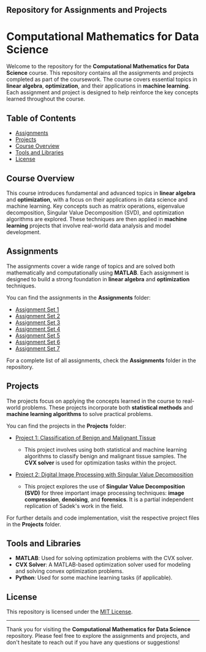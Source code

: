 ## Repository for Assignments and Projects

# Computational Mathematics for Data Science

Welcome to the repository for the **Computational Mathematics for Data Science** course. This repository contains all the assignments and projects completed as part of the coursework. The course covers essential topics in **linear algebra**, **optimization**, and their applications in **machine learning**. Each assignment and project is designed to help reinforce the key concepts learned throughout the course.

## Table of Contents

- [Assignments](#assignments)
- [Projects](#projects)
- [Course Overview](#course-overview)
- [Tools and Libraries](#tools-and-libraries)
- [License](#license)

## Course Overview

This course introduces fundamental and advanced topics in **linear algebra** and **optimization**, with a focus on their applications in data science and machine learning. Key concepts such as matrix operations, eigenvalue decomposition, Singular Value Decomposition (SVD), and optimization algorithms are explored. These techniques are then applied in **machine learning** projects that involve real-world data analysis and model development.

## Assignments

The assignments cover a wide range of topics and are solved both mathematically and computationally using **MATLAB**. Each assignment is designed to build a strong foundation in **linear algebra** and **optimization** techniques.

You can find the assignments in the **Assignments** folder:

- [Assignment Set 1](https://github.com/sijuswamy/ks_siju_CB.AI.R4CEN24003_Computational-Mathematics-for-DataScience/blob/main/assets/pdfs/Assignment_Set-1(1-10)_CB.AI.R4CEN24003.pdf)
- [Assignment Set 2](https://github.com/sijuswamy/ks_siju_CB.AI.R4CEN24003_Computational-Mathematics-for-DataScience/blob/main/assets/pdfs/Assignment_set2(11-20)_CB.AI.R4CEN24003.pdf)
- [Assignment Set 3](https://github.com/sijuswamy/ks_siju_CB.AI.R4CEN24003_Computational-Mathematics-for-DataScience/blob/main/assets/pdfs/Assignment_set3(21-30)_CB.AI.R4CEN24003.pdf)
- [Assignment Set 4](https://github.com/sijuswamy/ks_siju_CB.AI.R4CEN24003_Computational-Mathematics-for-DataScience/blob/main/assets/pdfs/Assignment_set4(31-48)_CB.AI.R4CEN24003.pdf)
- [Assignment Set 5](https://github.com/sijuswamy/ks_siju_CB.AI.R4CEN24003_Computational-Mathematics-for-DataScience/blob/main/assets/pdfs/Assignment_set5(49-64)_CB.AI.R4CEN24003.pdf)
- [Assignment Set 6](https://github.com/sijuswamy/ks_siju_CB.AI.R4CEN24003_Computational-Mathematics-for-DataScience/blob/main/assets/pdfs/Assignment_set6(65-79)_CB.AI.R4CEN24003.pdf)
- [Assignment Set 7](assignments/assignment7.md)

For a complete list of all assignments, check the **Assignments** folder in the repository.

## Projects

The projects focus on applying the concepts learned in the course to real-world problems. These projects incorporate both **statistical methods** and **machine learning algorithms** to solve practical problems.

You can find the projects in the **Projects** folder:

- [Project 1: Classification of Benign and Malignant Tissue](projects/project1.md)
  - This project involves using both statistical and machine learning algorithms to classify benign and malignant tissue samples. The **CVX solver** is used for optimization tasks within the project.
  
- [Project 2: Digital Image Processing with Singular Value Decomposition](projects/project2.md)
  - This project explores the use of **Singular Value Decomposition (SVD)** for three important image processing techniques: **image compression**, **denoising**, and **forensics**. It is a partial independent replication of Sadek's work in the field.

For further details and code implementation, visit the respective project files in the **Projects** folder.

## Tools and Libraries

- **MATLAB**: Used for solving optimization problems with the CVX solver.
- **CVX Solver**: A MATLAB-based optimization solver used for modeling and solving convex optimization problems.
- **Python**: Used for some machine learning tasks (if applicable).

## License

This repository is licensed under the [MIT License](LICENSE).

---

Thank you for visiting the **Computational Mathematics for Data Science** repository. Please feel free to explore the assignments and projects, and don't hesitate to reach out if you have any questions or suggestions!
